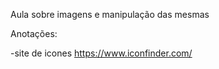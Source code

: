 Aula sobre imagens e manipulação das mesmas

Anotações:

-site de icones
    https://www.iconfinder.com/